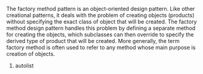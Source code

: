 <properties date="2016-05-11"
SortOrder="5"
/>

The factory method pattern is an object-oriented design pattern. Like other creational patterns, it deals with the problem of creating objects (products) without specifying the exact class of object that will be created. The factory method design pattern handles this problem by defining a separate method for creating the objects, which subclasses can then override to specify the derived type of product that will be created. More generally, the term factory method is often used to refer to any method whose main purpose is creation of objects.

1. autolist
